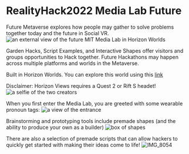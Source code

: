 # RealityHack2022 Media Lab Future
Future Metaverse explores how people may gather to solve problems together today and the future in Social VR. 
![an external view of the future MIT Media Lab in Horizon Worlds](./Videos/exterior_perspective_gif.gif)

Garden Hacks, Script Examples, and Interactive Shapes offer visitors and groups opportunities to Hack together. Future Hackathons may happen across multiple platforms and worlds in the Metaverse.

Built in Horizon Worlds. You can explore this world using this [link](https://www.oculus.com/vr/5107373709328441/)

Disclaimer: Horizon Views requires a Quest 2 or Rift S headet! 
![a selfie of the two creators](https://user-images.githubusercontent.com/30807117/160246541-e03b4bd1-98e2-4203-bb4b-f4d3e0f1aa03.jpg)

When you first enter the Media Lab, you are greeted with some wearable pronoun tags:
![a view of the entrance](https://user-images.githubusercontent.com/30807117/160245983-bd3f1e97-631a-48a4-b5dd-662925bbb9c7.png)

Brainstorming and prototyping tools include premade shapes (and the ability to produce your own as a builder)
![box of shapes](https://user-images.githubusercontent.com/30807117/160245329-7b28dfd5-0ef7-4b47-82b7-166d6b9da4e0.jpg)

There are also a selection of premade scripts that can allow hackers to quickly get started with making their ideas come to life!
![IMG_8054](https://user-images.githubusercontent.com/30807117/160245424-22485381-e1ae-4976-8e5e-8503ec41aba0.jpg)


